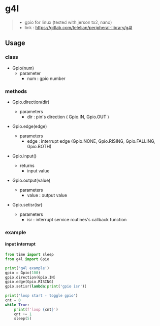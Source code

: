 # g4l

>- gpio for linux (tested with jerson tx2, nano)
>- link : <https://gitlab.com/telelian/peripheral-library/g4l>



## Usage

### class 

- Gpio(num)
    - parameter
        - num : gpio number

### methods

- Gpio.direction(dir)
    - parameters
        - dir : pin's direction ( Gpio.IN, Gpio.OUT )

- Gpio.edge(edge)
    - parameters
        - edge : interrupt edge (Gpio.NONE, Gpio.RISING, Gpio.FALLING, Gpio.BOTH)

- Gpio.input()
    - returns
        - input value

- Gpio.output(value)
    - parameters
        - value : output value

- Gpio.setisr(isr)
    - parameters
        - isr : interrupt service routines's callback function
        
### example

#### input interrupt
~~~python
from time import sleep
from g4l import Gpio

print('g4l example')
gpio = Gpio(100)
gpio.direction(Gpio.IN)
gpio.edge(Gpio.RISING)
gpio.setisr(lambda:print('gpio isr'))
    
print('loop start - toggle gpio')
cnt = 0
while True:
    print(f'loop {cnt}')
    cnt += 1
    sleep(5)
~~~